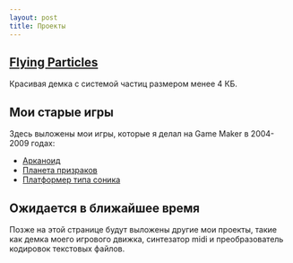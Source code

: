 ```yaml
---
layout: post
title: Проекты
---
```


## [Flying Particles](flying-particles/)
 Красивая демка с системой частиц размером менее 4 КБ.
 
 
## Мои старые игры
Здесь выложены мои игры, которые я делал на Game Maker в 2004-2009 годах:

- [Арканоид](old-games/arkanoid/)
- [Планета призраков](old-games/ghost-planet/)
- [Платформер типа соника](old-games/platformer/)


## Ожидается в ближайшее время
 Позже на этой странице будут выложены другие мои проекты, такие как демка моего игрового движка, синтезатор midi и преобразователь кодировок текстовых файлов.
